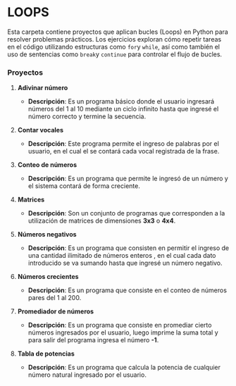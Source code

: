 # LOOPS

Esta carpeta contiene proyectos que aplican bucles (Loops) en Python para resolver problemas prácticos. Los ejercicios exploran cómo repetir tareas en el código utilizando estructuras como `for`y `while`, así como también el uso de sentencias como `break`y `continue` para controlar el flujo de bucles.

### Proyectos

1. **Adivinar número**

   - **Descripción**: Es un programa básico donde el usuario ingresará números del 1 al 10 mediante un ciclo infinito hasta que ingresé el número correcto y termine la secuencia.

2. **Contar vocales**

   - **Descripción**: Este programa permite el ingreso de palabras por el usuario, en el cual el se contará cada vocal registrada de la frase.

3. **Conteo de números**

   - **Descripción**: Es un programa que permite le ingresó de un número y el sistema contará de forma creciente.

4. **Matrices**

   - **Descripción**: Son un conjunto de programas que corresponden a la utilización de matrices de dimensiones **3x3** o **4x4**.

5. **Números negativos**

   - **Descripción**: Es un programa que consisten en permitir el ingreso de una cantidad ilimitado de números enteros , en el cual cada dato introducido se va sumando hasta que ingresé un número negativo.

6. **Números crecientes**

   - **Descripción**: Es un programa que consiste en el conteo de números pares del 1 al 200.

7. **Promediador de números**

   - **Descripción**: Es un programa que consiste en promediar cierto números ingresados por el usuario, luego imprime la suma total y para salir del programa ingresa el número **-1**.

8. **Tabla de potencias**

   - **Descripción**: Es un programa que calcula la potencia de cualquier número natural ingresado por el usuario.

